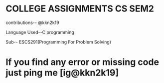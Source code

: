 # COLLEGE ASSIGNMENTS CS SEM2

contributions-- @kkn2k19

Language Used--C programming 

Sub-- ESCS291(Programming For Problem Solving)

# If you find any error or missing code just ping me [ig@kkn2k19]
